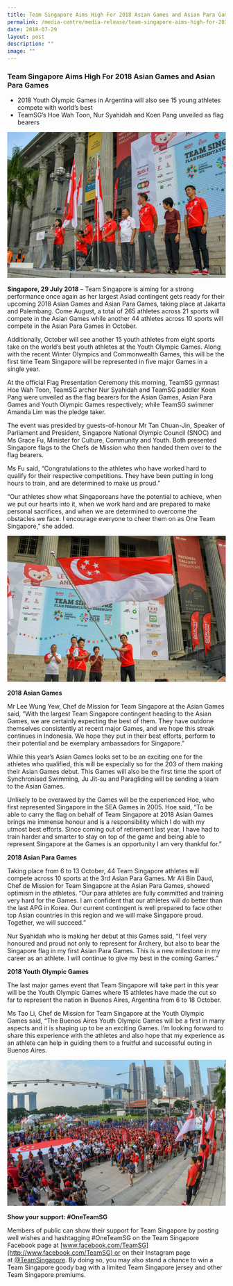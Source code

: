 ```yaml
---
title: Team Singapore Aims High For 2018 Asian Games and Asian Para Games
permalink: /media-centre/media-release/team-singapore-aims-high-for-2018-asian-games-and-asian-para-games/
date: 2018-07-29
layout: post
description: ""
image: ""
---
```

### **Team Singapore Aims High For 2018 Asian Games and Asian Para Games**

*   2018 Youth Olympic Games in Argentina will also see 15 young athletes compete with world’s best
*   TeamSG’s Hoe Wah Toon, Nur Syahidah and Koen Pang unveiled as flag bearers

![](/images/Media%20Centre/Media%20Release/2018/July/TeamSG%20swimmer%20Amanda%20Lim%20leading%20the%20athletes%20pledge%20with%20CDMs%20and%20Flag%20Bearers.jpeg)

**Singapore, 29 July 2018** – Team Singapore is aiming for a strong performance once again as her largest Asiad contingent gets ready for their upcoming 2018 Asian Games and Asian Para Games, taking place at Jakarta and Palembang. Come August, a total of 265 athletes across 21 sports will compete in the Asian Games while another 44 athletes across 10 sports will compete in the Asian Para Games in October.

Additionally, October will see another 15 youth athletes from eight sports take on the world’s best youth athletes at the Youth Olympic Games. Along with the recent Winter Olympics and Commonwealth Games, this will be the first time Team Singapore will be represented in five major Games in a single year.

At the official Flag Presentation Ceremony this morning, TeamSG gymnast Hoe Wah Toon, TeamSG archer Nur Syahidah and TeamSG paddler Koen Pang were unveiled as the flag bearers for the Asian Games, Asian Para Games and Youth Olympic Games respectively; while TeamSG swimmer Amanda Lim was the pledge taker.

The event was presided by guests-of-honour Mr Tan Chuan-Jin, Speaker of Parliament and President, Singapore National Olympic Council (SNOC) and Ms Grace Fu, Minister for Culture, Community and Youth. Both presented Singapore flags to the Chefs de Mission who then handed them over to the flag bearers.

Ms Fu said, “Congratulations to the athletes who have worked hard to qualify for their respective competitions. They have been putting in long hours to train, and are determined to make us proud.”

“Our athletes show what Singaporeans have the potential to achieve, when we put our hearts into it, when we work hard and are prepared to make personal sacrifices, and when we are determined to overcome the obstacles we face. I encourage everyone to cheer them on as One Team Singapore,” she added.

![](/images/Media%20Centre/Media%20Release/2018/July/SNOC%20President%20Tan%20Chuan%20Jin%20with%20the%20Singapore%20Flag.jpeg)

**2018 Asian Games**

Mr Lee Wung Yew, Chef de Mission for Team Singapore at the Asian Games said, “With the largest Team Singapore contingent heading to the Asian Games, we are certainly expecting the best of them. They have outdone themselves consistently at recent major Games, and we hope this streak continues in Indonesia. We hope they put in their best efforts, perform to their potential and be exemplary ambassadors for Singapore.”

While this year’s Asian Games looks set to be an exciting one for the athletes who qualified, this will be especially so for the 203 of them making their Asian Games debut. This Games will also be the first time the sport of Synchronised Swimming, Ju Jit-su and Paragliding will be sending a team to the Asian Games.

Unlikely to be overawed by the Games will be the experienced Hoe, who first represented Singapore in the SEA Games in 2005. Hoe said, “To be able to carry the flag on behalf of Team Singapore at 2018 Asian Games brings me immense honour and is a responsibility which I do with my utmost best efforts. Since coming out of retirement last year, I have had to train harder and smarter to stay on top of the game and being able to represent Singapore at the Games is an opportunity I am very thankful for.”

**2018 Asian Para Games**

Taking place from 6 to 13 October, 44 Team Singapore athletes will compete across 10 sports at the 3rd Asian Para Games. Mr Ali Bin Daud, Chef de Mission for Team Singapore at the Asian Para Games, showed optimism in the athletes. “Our para athletes are fully committed and training very hard for the Games. I am confident that our athletes will do better than the last APG in Korea. Our current contingent is well prepared to face other top Asian countries in this region and we will make Singapore proud. Together, we will succeed.”

Nur Syahidah who is making her debut at this Games said, “I feel very honoured and proud not only to represent for Archery, but also to bear the Singapore flag in my first Asian Para Games. This is a new milestone in my career as an athlete. I will continue to give my best in the coming Games.”

**2018 Youth Olympic Games**

The last major games event that Team Singapore will take part in this year will be the Youth Olympic Games where 15 athletes have made the cut so far to represent the nation in Buenos Aires, Argentina from 6 to 18 October.

Ms Tao Li, Chef de Mission for Team Singapore at the Youth Olympic Games said, “The Buenos Aires Youth Olympic Games will be a first in many aspects and it is shaping up to be an exciting Games. I’m looking forward to share this experience with the athletes and also hope that my experience as an athlete can help in guiding them to a fruitful and successful outing in Buenos Aires.

![](/images/Media%20Centre/Media%20Release/2018/July/Participants%20of%20the%20Flag%20Presentation%20taking%20the%20pledge.jpeg)

**Show your support: #OneTeamSG**

Members of public can show their support for Team Singapore by posting well wishes and hashtagging #OneTeamSG on the Team Singapore Facebook page at [www.facebook.com/TeamSG](http://www.facebook.com/TeamSG) or on their Instagram page at [@TeamSingapore](https://www.instagram.com/teamsingapore). By doing so, you may also stand a chance to win a Team Singapore goody bag with a limited Team Singapore jersey and other Team Singapore premiums.